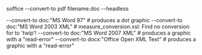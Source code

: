 

soffice --convert-to pdf filename.doc  --headless




--convert-to doc:"MS Word 97"            # produces a dot graphic
--convert-to doc:"MS Word 2003 XML"      # measure_conversion.xsl: Find no conversion for  to 'twip'!
--convert-to doc:"MS Word 2007 XML"      # produces a graphic with a "read-error"
--convert-to docx:"Office Open XML Text" # produces a graphic with a "read-error"